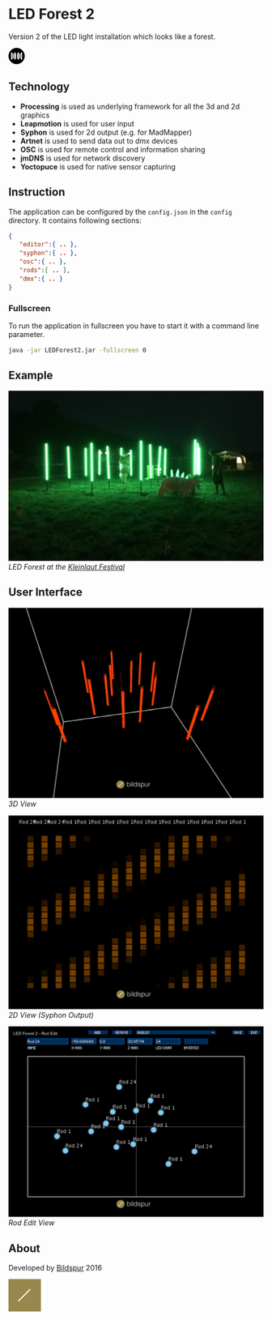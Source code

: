 # LED Forest 2
Version 2 of the LED light installation which looks like a forest.

![LED Forest](readme/logo.png)

## Technology

* **Processing** is used as underlying framework for all the 3d and 2d graphics
* **Leapmotion** is used for user input
* **Syphon** is used for 2d output (e.g. for MadMapper)
* **Artnet** is used to send data out to dmx devices
* **OSC** is used for remote control and information sharing
* **jmDNS** is used for network discovery
* **Yoctopuce** is used for native sensor capturing

## Instruction
The application can be configured by the `config.json` in the `config` directory. It contains following sections:

```json
{
   "editor":{ .. },
   "syphon":{ .. },
   "osc":{ .. },
   "rods":[ .. ],
   "dmx":{ .. }
}
```

### Fullscreen

To run the application in fullscreen you have to start it with a command line parameter.

```bash
java -jar LEDForest2.jar -fullscreen 0
```

## Example

![Kleinlaut Festival](readme/example.jpg)
*LED Forest at the [Kleinlaut Festival](http://www.kleinlautfestival.ch/)*

## User Interface
![3D View](readme/3d.png)
*3D View*

![2D View](readme/2d.png)
*2D View (Syphon Output)*

![Edit View](readme/edit.png)
*Rod Edit View*


## About
Developed by [Bildspur](https://bildspur.ch) 2016

![Bildspur](readme/logo.jpg)